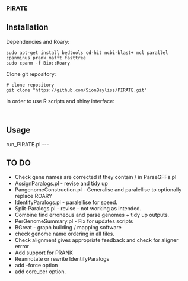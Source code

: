 ### PIRATE

## Installation 


Dependencies and Roary:

```
sudo apt-get install bedtools cd-hit ncbi-blast+ mcl parallel cpanminus prank mafft fasttree
sudo cpanm -f Bio::Roary

```

Clone git repository:

```
# clone repository
git clone "https://github.com/SionBayliss/PIRATE.git"

```

In order to use R scripts and shiny interface: 
``` 


```

## Usage 

run_PIRATE.pl ---

## TO DO
- Check gene names are corrected if they contain \/ in ParseGFFs.pl
- AssignParalogs.pl - revise and tidy up
- PangenomeConstruction.pl - Generalise and paralellise to optionally replace ROARY
- IdentifyParalogs.pl - paralellise for speed.
- Split-Paralogs.pl - revise - not working as intended.
- Combine find erroneous and parse genomes + tidy up outputs. 
- PerGenomeSummary.pl - Fix for updates scripts
- BGreat - graph building / mapping software
- check genome name ordering in all files. 
- Check alignment gives appropriate feedback and check for aligner errror
- Add support for PRANK
- Reannotate or rewrite IdentifyParalogs
- add -force option
- add core_per option.

